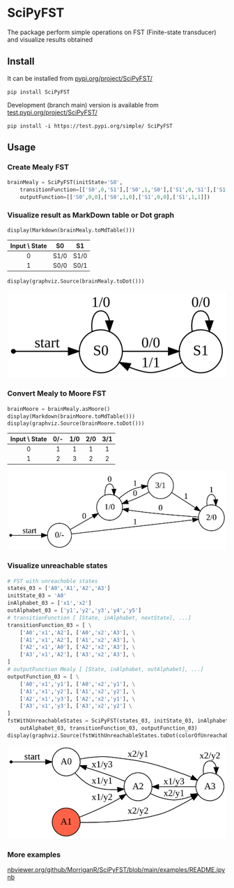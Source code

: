 # SciPyFST

The package perform simple operations on FST (Finite-state transducer) and visualize results obtained

## Install

It can be installed from [pypi.org/project/SciPyFST/](https://pypi.org/project/SciPyFST/)
```
pip install SciPyFST
```
Development (branch main) version is available from [test.pypi.org/project/SciPyFST/](https://test.pypi.org/project/SciPyFST/)
```
pip install -i https://test.pypi.org/simple/ SciPyFST
```

## Usage

### Create Mealy FST

```python
brainMealy = SciPyFST(initState='S0',
    transitionFunction=[['S0',0,'S1'],['S0',1,'S0'],['S1',0,'S1'],['S1',1,'S0']],
    outputFunction=[['S0',0,0],['S0',1,0],['S1',0,0],['S1',1,1]])
```

### Visualize result as MarkDown table or Dot graph

```python
display(Markdown(brainMealy.toMdTable()))
```

| Input \ State | S0 | S1 |
|:---:|:---:|:---:|
| 0 | S1/0 | S1/0 |
| 1 | S0/0 | S0/1 |

```python
display(graphviz.Source(brainMealy.toDot()))
```

![brainMealy](https://raw.githubusercontent.com/MorriganR/SciPyFST/main/util/img/brainMealy.svg)

### Convert Mealy to Moore FST

```python
brainMoore = brainMealy.asMoore()
display(Markdown(brainMoore.toMdTable()))
display(graphviz.Source(brainMoore.toDot()))
```

| Input \ State | 0/- | 1/0 | 2/0 | 3/1 |
|:---:|:---:|:---:|:---:|:---:|
| 0 | 1 | 1 | 1 | 1 |
| 1 | 2 | 3 | 2 | 2 |

![brainMoore](https://raw.githubusercontent.com/MorriganR/SciPyFST/main/util/img/brainMoore.svg)

### Visualize unreachable states

```python
# FST with unreachoble states
states_03 = ['A0','A1','A2','A3']
initState_03 = 'A0'
inAlphabet_03 = ['x1','x2']
outAlphabet_03 = ['y1','y2','y3','y4','y5']
# transitionFunction [ [State, inAlphabet, nextState], ...]
transitionFunction_03 = [ \
    ['A0','x1','A2'], ['A0','x2','A3'], \
    ['A1','x1','A2'], ['A1','x2','A3'], \
    ['A2','x1','A0'], ['A2','x2','A3'], \
    ['A3','x1','A2'], ['A3','x2','A3'], \
]
# outputFunction Mealy [ [State, inAlphabet, outAlphabet], ...]
outputFunction_03 = [ \
    ['A0','x1','y1'], ['A0','x2','y1'], \
    ['A1','x1','y2'], ['A1','x2','y2'], \
    ['A2','x1','y3'], ['A2','x2','y1'], \
    ['A3','x1','y3'], ['A3','x2','y2'] \
]
fstWithUnreachableStates = SciPyFST(states_03, initState_03, inAlphabet_03,
    outAlphabet_03, transitionFunction_03, outputFunction_03)
display(graphviz.Source(fstWithUnreachableStates.toDot(colorOfUnreachableStates='tomato')))
```

![brainMoore](https://raw.githubusercontent.com/MorriganR/SciPyFST/main/util/img/fstWithUnreachableStates_2.svg)

### More examples

[nbviewer.org/github/MorriganR/SciPyFST/blob/main/examples/README.ipynb](https://nbviewer.org/github/MorriganR/SciPyFST/blob/main/examples/README.ipynb)
